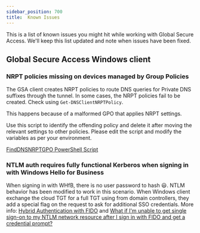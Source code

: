 ```yaml
---
sidebar_position: 700
title:  Known Issues
---
```


This is a list of known issues you might hit while working with Global Secure Access. We'll keep this list updated and note when issues have been fixed.

## Global Secure Access Windows client

### NRPT policies missing on devices managed by Group Policies
The GSA client creates NRPT policies to route DNS queries for Private DNS suffixes through the tunnel. In some cases, the NRPT policies fail to be created.
Check using `Get-DNSClientNRPTPolicy`.

This happens because of a malformed GPO that applies NRPT settings.

Use this script to identify the offending policy and delete it after moving the relevant settings to other policies.
Please edit the script and modify the variables as per your environment.

[FindDNSNRPTGPO PowerShell Script](https://github.com/microsoft/GlobalSecureAccess/blob/main/website/content/FindDNSNRPTGPO.ps1)

### NTLM auth requires fully functional Kerberos when signing in with Windows Hello for Business
When signing in with WHfB, there is no user password to hash :smiley:. NTLM behavior has been modified to work in this scenario. When Windows client exchange the cloud TGT for a full TGT using from domain controllers, they add a special flag on the request to ask for additional SSO credentials.
More info: [Hybrid Authentication with FIDO](https://syfuhs.net/hybrid-authentication-with-fido) and [What if I'm unable to get single sign-on to my NTLM network resource after I sign in with FIDO and get a credential prompt?](https://learn.microsoft.com/entra/identity/authentication/howto-authentication-passwordless-security-key-on-premises#what-if-im-unable-to-get-single-sign-on-to-my-ntlm-network-resource-after-i-sign-in-with-fido-and-get-a-credential-prompt)